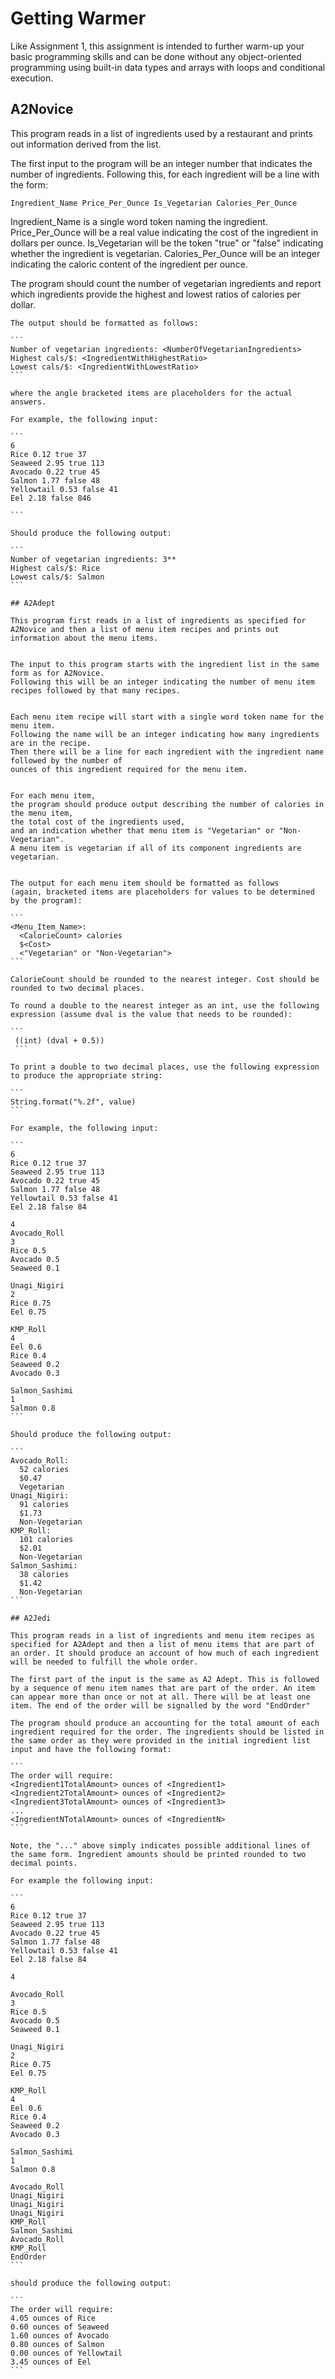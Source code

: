# Getting Warmer

Like Assignment 1, this assignment is intended to further warm-up your basic programming skills and can be done without any object-oriented programming using built-in data types and arrays with loops and conditional execution.

## A2Novice

This program reads in a list of ingredients used by a restaurant and prints out information derived from the list.

The first input to the program will be an integer number that indicates the number of ingredients. Following this, for each ingredient will be a line with the form:

```
Ingredient_Name Price_Per_Ounce Is_Vegetarian Calories_Per_Ounce
```

Ingredient_Name is a single word token naming the ingredient. Price_Per_Ounce will be a real value indicating the cost of the ingredient in dollars per ounce. Is_Vegetarian will be the token "true" or "false" indicating whether the ingredient is vegetarian. Calories_Per_Ounce will be an integer indicating the caloric content of the ingredient per ounce.

The program should count the number of vegetarian ingredients and report which ingredients provide the highest and lowest ratios of calories per dollar.
~~~~
The output should be formatted as follows:

```
Number of vegetarian ingredients: <NumberOfVegetarianIngredients>
Highest cals/$: <IngredientWithHighestRatio>
Lowest cals/$: <IngredientWithLowestRatio>
```

where the angle bracketed items are placeholders for the actual answers.

For example, the following input:

```
6
Rice 0.12 true 37
Seaweed 2.95 true 113
Avocado 0.22 true 45
Salmon 1.77 false 48
Yellowtail 0.53 false 41
Eel 2.18 false 846

```

Should produce the following output:

```
Number of vegetarian ingredients: 3**
Highest cals/$: Rice
Lowest cals/$: Salmon
```

## A2Adept

This program first reads in a list of ingredients as specified for 
A2Novice and then a list of menu item recipes and prints out information about the menu items.


The input to this program starts with the ingredient list in the same form as for A2Novice. 
Following this will be an integer indicating the number of menu item recipes followed by that many recipes.


Each menu item recipe will start with a single word token name for the menu item. 
Following the name will be an integer indicating how many ingredients are in the recipe. 
Then there will be a line for each ingredient with the ingredient name followed by the number of 
ounces of this ingredient required for the menu item.


For each menu item, 
the program should produce output describing the number of calories in the menu item, 
the total cost of the ingredients used, 
and an indication whether that menu item is "Vegetarian" or "Non-Vegetarian".
A menu item is vegetarian if all of its component ingredients are vegetarian.


The output for each menu item should be formatted as follows
(again, bracketed items are placeholders for values to be determined by the program):

```
<Menu_Item_Name>:
  <CalorieCount> calories
  $<Cost>
  <"Vegetarian" or "Non-Vegetarian">
```

CalorieCount should be rounded to the nearest integer. Cost should be rounded to two decimal places. 

To round a double to the nearest integer as an int, use the following expression (assume dval is the value that needs to be rounded):

```
 ((int) (dval + 0.5))
 ```
 
To print a double to two decimal places, use the following expression to produce the appropriate string:

```
String.format("%.2f", value)
```

For example, the following input:

```
6
Rice 0.12 true 37
Seaweed 2.95 true 113
Avocado 0.22 true 45
Salmon 1.77 false 48
Yellowtail 0.53 false 41
Eel 2.18 false 84

4
Avocado_Roll
3
Rice 0.5
Avocado 0.5
Seaweed 0.1

Unagi_Nigiri
2
Rice 0.75
Eel 0.75

KMP_Roll
4
Eel 0.6
Rice 0.4
Seaweed 0.2
Avocado 0.3

Salmon_Sashimi
1
Salmon 0.8
```

Should produce the following output:
 
```
Avocado_Roll:
  52 calories
  $0.47
  Vegetarian
Unagi_Nigiri:
  91 calories
  $1.73
  Non-Vegetarian
KMP_Roll:
  101 calories
  $2.01
  Non-Vegetarian
Salmon_Sashimi:
  38 calories
  $1.42
  Non-Vegetarian
```

## A2Jedi

This program reads in a list of ingredients and menu item recipes as specified for A2Adept and then a list of menu items that are part of an order. It should produce an account of how much of each ingredient will be needed to fulfill the whole order.

The first part of the input is the same as A2 Adept. This is followed by a sequence of menu item names that are part of the order. An item can appear more than once or not at all. There will be at least one item. The end of the order will be signalled by the word "EndOrder"

The program should produce an accounting for the total amount of each ingredient required for the order. The ingredients should be listed in the same order as they were provided in the initial ingredient list input and have the following format:

```
The order will require:
<Ingredient1TotalAmount> ounces of <Ingredient1>
<Ingredient2TotalAmount> ounces of <Ingredient2>
<Ingredient3TotalAmount> ounces of <Ingredient3>
...
<IngredientNTotalAmount> ounces of <IngredientN>
```

Note, the "..." above simply indicates possible additional lines of the same form. Ingredient amounts should be printed rounded to two decimal points.

For example the following input:

```
6
Rice 0.12 true 37
Seaweed 2.95 true 113
Avocado 0.22 true 45
Salmon 1.77 false 48
Yellowtail 0.53 false 41
Eel 2.18 false 84

4

Avocado_Roll
3
Rice 0.5
Avocado 0.5
Seaweed 0.1

Unagi_Nigiri
2
Rice 0.75
Eel 0.75

KMP_Roll
4
Eel 0.6
Rice 0.4
Seaweed 0.2
Avocado 0.3

Salmon_Sashimi
1
Salmon 0.8

Avocado_Roll
Unagi_Nigiri
Unagi_Nigiri
Unagi_Nigiri
KMP_Roll
Salmon_Sashimi
Avocado_Roll
KMP_Roll
EndOrder
```

should produce the following output:

```
The order will require: 
4.05 ounces of Rice
0.60 ounces of Seaweed
1.60 ounces of Avocado
0.80 ounces of Salmon
0.00 ounces of Yellowtail
3.45 ounces of Eel
```


